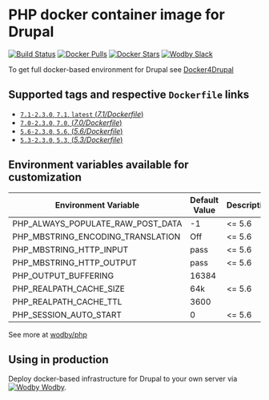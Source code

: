 # PHP docker container image for Drupal

[![Build Status](https://travis-ci.org/wodby/drupal-php.svg?branch=master)](https://travis-ci.org/wodby/drupal-php)
[![Docker Pulls](https://img.shields.io/docker/pulls/wodby/drupal-php.svg)](https://hub.docker.com/r/wodby/drupal-php)
[![Docker Stars](https://img.shields.io/docker/stars/wodby/drupal-php.svg)](https://hub.docker.com/r/wodby/drupal-php)
[![Wodby Slack](http://slack.wodby.com/badge.svg)](http://slack.wodby.com)

To get full docker-based environment for Drupal see [Docker4Drupal](http://docker4drupal.org)

## Supported tags and respective `Dockerfile` links

- [`7.1-2.3.0`, `7.1`, `latest` (*7.1/Dockerfile*)](https://github.com/wodby/drupal-php/tree/master/7.1/Dockerfile)
- [`7.0-2.3.0`, `7.0`, (*7.0/Dockerfile*)](https://github.com/wodby/drupal-php/tree/master/7.0/Dockerfile)
- [`5.6-2.3.0`, `5.6`, (*5.6/Dockerfile*)](https://github.com/wodby/drupal-php/tree/master/5.6/Dockerfile)
- [`5.3-2.3.0`, `5.3`, (*5.3/Dockerfile*)](https://github.com/wodby/drupal-php/tree/master/5.3/Dockerfile)

## Environment variables available for customization

| Environment Variable | Default Value | Description |
| -------------------- | ------------- | ----------- |
| PHP_ALWAYS_POPULATE_RAW_POST_DATA | -1    | <= 5.6 |
| PHP_MBSTRING_ENCODING_TRANSLATION | Off   | <= 5.6 |
| PHP_MBSTRING_HTTP_INPUT           | pass  | <= 5.6 |
| PHP_MBSTRING_HTTP_OUTPUT          | pass  | <= 5.6 |
| PHP_OUTPUT_BUFFERING              | 16384 | |
| PHP_REALPATH_CACHE_SIZE           | 64k   | <= 5.6 |
| PHP_REALPATH_CACHE_TTL            | 3600  | |
| PHP_SESSION_AUTO_START            | 0     | <= 5.6 |

See more at [wodby/php](https://github.com/wodby/php)

## Using in production

Deploy docker-based infrastructure for Drupal to your own server via [![Wodby](https://www.google.com/s2/favicons?domain=wodby.com) Wodby](https://wodby.com).
